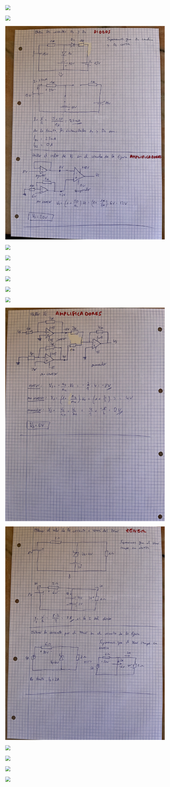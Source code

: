 ![](img/IMG_3370.jpeg)

![](img/IMG_3371.jpeg)

![](img/IMG_3372.jpeg)

![](img/IMG_3373.jpeg)

![](img/IMG_3374.jpeg)

![](img/IMG_3375.jpeg)

![](img/IMG_3376.jpeg)

![](img/IMG_3377.jpeg)

![](img/IMG_3378.jpeg)

![](img/IMG_3379.jpeg)

![](img/IMG_3380.jpeg)

![](img/IMG_3381.jpeg)

![](img/IMG_3382.jpeg)

![](img/IMG_3383.jpeg)

![](img/IMG_3384.jpeg)